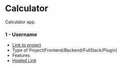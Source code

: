 # Calculator

Calculator app.

### 1 - Username
- [Link to project]()
- Type of Project(Frontend/Backend/FullStack/Plugin)
- Features
- [Hosted Link]()

